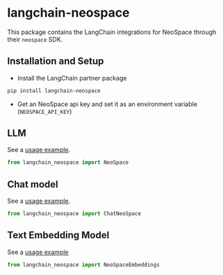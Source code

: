 # langchain-neospace

This package contains the LangChain integrations for NeoSpace through their `neospace` SDK.

## Installation and Setup

- Install the LangChain partner package
```bash
pip install langchain-neospace
```
- Get an NeoSpace api key and set it as an environment variable (`NEOSPACE_API_KEY`)


## LLM

See a [usage example](http://python.langchain.com/docs/integrations/llms/neospace).

```python
from langchain_neospace import NeoSpace
```

## Chat model

See a [usage example](http://python.langchain.com/docs/integrations/chat/neospace).

```python
from langchain_neospace import ChatNeoSpace
```

## Text Embedding Model

See a [usage example](http://python.langchain.com/docs/integrations/text_embedding/neospace)

```python
from langchain_neospace import NeoSpaceEmbeddings
```
